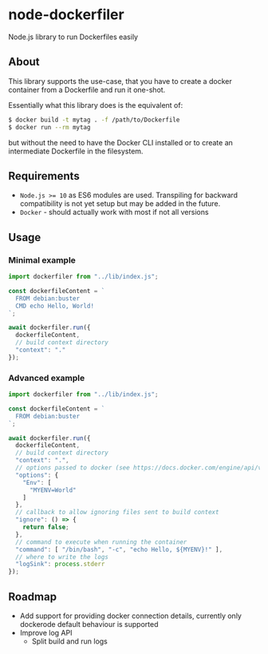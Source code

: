 # node-dockerfiler
Node.js library to run Dockerfiles easily

## About

This library supports the use-case, that you have to create a docker container from a Dockerfile and run it one-shot.

Essentially what this library does is the equivalent of:

```bash
$ docker build -t mytag . -f /path/to/Dockerfile
$ docker run --rm mytag
```

but without the need to have the Docker CLI installed or to create an intermediate Dockerfile in the filesystem.

## Requirements

- `Node.js >= 10` as ES6 modules are used. Transpiling for backward compatibility is not yet setup but may be added in the future.
- `Docker` - should actually work with most if not all versions

## Usage

### Minimal example

```javascript
import dockerfiler from "../lib/index.js";

const dockerfileContent = `
  FROM debian:buster
  CMD echo Hello, World!
`;

await dockerfiler.run({
  dockerfileContent,
  // build context directory
  "context": "."
});
```

### Advanced example

```javascript
import dockerfiler from "../lib/index.js";

const dockerfileContent = `
  FROM debian:buster
`;

await dockerfiler.run({
  dockerfileContent,
  // build context directory
  "context": ".",
  // options passed to docker (see https://docs.docker.com/engine/api/v1.37/#operation/ContainerCreate)
  "options": {
    "Env": [
      "MYENV=World"
    ]
  },
  // callback to allow ignoring files sent to build context
  "ignore": () => {
    return false;
  },
  // command to execute when running the container
  "command": [ "/bin/bash", "-c", "echo Hello, ${MYENV}!" ],
  // where to write the logs
  "logSink": process.stderr
});
```

## Roadmap

- Add support for providing docker connection details, currently only dockerode default behaviour is supported
- Improve log API
  - Split build and run logs
